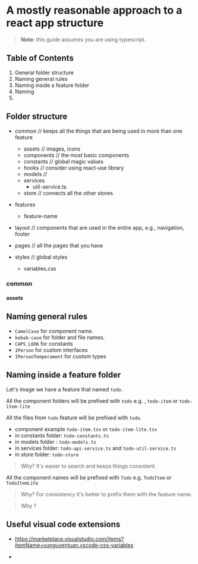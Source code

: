# A mostly reasonable approach to a react app structure

> **Note**: this guide assumes you are using typescript.

## Table of Contents


1. General folder structure
2. Naming general rules
3. Naming inside a feature folder
4. Naming
5. 

## Folder structure


- common // keeps all the things that are being used in more than one feature
  - assets // images, icons
  - components // the most basic components
  - constants // global magic values
  - hooks // consider using react-use library
  - models //
  - services
    - util-service.ts
  - store // connects all the other stores

- features
  - feature-name

- layout // components that are used in the entire app, e.g., navigation, footer

- pages // all the pages that you have

- styles // global styles
  - variables.css

### common

#### assets

## Naming general rules

- `CamelCase` for component name.
- `kebab-case` for folder and file names.
- `CAPS_LOOK` for constants
- `IPerson` for custom interfaces
- `IPersonTemperament` for custom types

## Naming inside a feature folder

Let's image we have a feature that named `todo`.

All the component folders will be prefixed with `todo`
e.g. , `todo-item` or `todo-item-lite`


All the files from `todo` feature will be prefixed with `todo`.
- component example `todo-item.tsx` or `todo-item-lite.tsx`
- in constants folder: `todo-constants.ts`
- in models folder : `todo-models.ts`
- in services folder: `todo-api-service.ts` and `todo-util-service.ts`
- in store folder: `todo-store`

> Why? It's easier to search and keeps things consistent.

All the component names will be prefixed with `Todo`
e.g. `TodoItem` or `TodoItemLite`

> Why? For consistency it's better to prefix them with the feature name.




> Why ?


## Useful visual code extensions
- https://marketplace.visualstudio.com/items?itemName=vunguyentuan.vscode-css-variables



- 